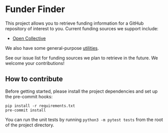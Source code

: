 # Funder Finder

This project allows you to retrieve funding information for a GitHub repository of interest to you. Current
funding sources we support include:

- [Open Collective](funderfinder/sources/opencollective.py)

We also have some general-purpose [utilities](funderfinder/utils).

See our issue list for funding sources we plan to retrieve in the future. We welcome your contributions!

## How to contribute

Before getting started, please install the project dependencies and set up the pre-commit hooks:

```
pip install -r requirements.txt
pre-commit install
```

You can run the unit tests by running `python3 -m pytest tests` from the root of the project directory.
